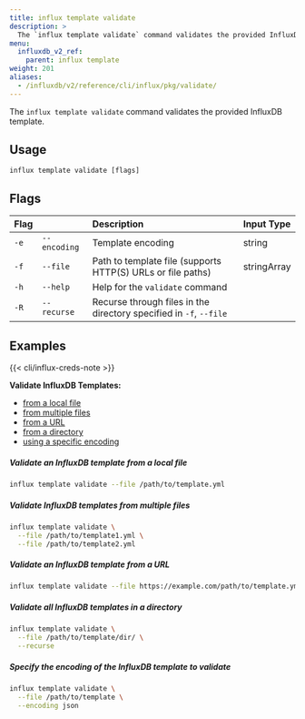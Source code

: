 ```yaml
---
title: influx template validate
description: >
  The `influx template validate` command validates the provided InfluxDB template.
menu:
  influxdb_v2_ref:
    parent: influx template
weight: 201
aliases:
  - /influxdb/v2/reference/cli/influx/pkg/validate/
---
```


The `influx template validate` command validates the provided InfluxDB template.

## Usage
```
influx template validate [flags]
```

## Flags

| Flag |              | Description                                                        | Input Type  |
|:---- |:---          |:-----------                                                        |:----------  |
| `-e` | `--encoding` | Template encoding                                                  | string      |
| `-f` | `--file`     | Path to template file (supports HTTP(S) URLs or file paths)        | stringArray |
| `-h` | `--help`     | Help for the `validate` command                                    |             |
| `-R` | `--recurse`  | Recurse through files in the directory specified in `-f`, `--file` |             |

## Examples

{{< cli/influx-creds-note >}}

**Validate InfluxDB Templates:**

- [from a local file](#validate-an-influxdb-template-from-a-local-file)
- [from multiple files](#validate-influxdb-templates-from-multiple-files)
- [from a URL](#validate-an-influxdb-template-from-a-url)
- [from a directory](#validate-all-influxdb-templates-in-a-directory)
- [using a specific encoding](#specify-the-encoding-of-the-influxdb-template-to-validate)

##### Validate an InfluxDB template from a local file
```sh
influx template validate --file /path/to/template.yml
```

##### Validate InfluxDB templates from multiple files
```sh
influx template validate \
  --file /path/to/template1.yml \
  --file /path/to/template2.yml
```

##### Validate an InfluxDB template from a URL
```sh
influx template validate --file https://example.com/path/to/template.yml
```

##### Validate all InfluxDB templates in a directory
```sh
influx template validate \
  --file /path/to/template/dir/ \
  --recurse
```

##### Specify the encoding of the InfluxDB template to validate
```sh
influx template validate \
  --file /path/to/template \
  --encoding json
```